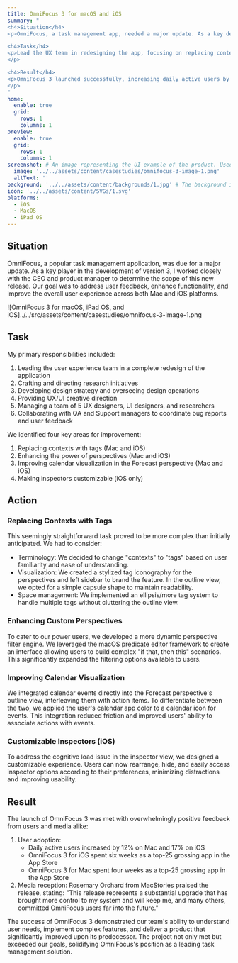 ```yaml
---
title: OmniFocus 3 for macOS and iOS
summary: "
<h4>Situation</h4>
<p>OmniFocus, a task management app, needed a major update. As a key developer for version 3, I worked with the CEO and product manager to improve functionality and user experience across Mac and iOS platforms.</p>

<h4>Task</h4>
<p>Lead the UX team in redesigning the app, focusing on replacing contexts with tags, enhancing perspectives, improving calendar visualization, and making inspectors customizable on iOS.
</p>

<h4>Result</h4>  
<p>OmniFocus 3 launched successfully, increasing daily active users by 12% on Mac and 17% on iOS. It spent weeks as a top-25 grossing app in the App Store for both platforms, receiving positive feedback from users and media, solidifying its position as a leading task management solution.
</p>
"
home:
  enable: true
  grid:
    rows: 1
    columns: 1
preview:
  enable: true
  grid:
    rows: 1
    columns: 1
screenshot: # An image representing the UI example of the product. Used in preview cards
  image: '../../assets/content/casestudies/omnifocus-3-image-1.png'
  altText: ''
background: '../../assets/content/backgrounds/1.jpg' # The background image used for preview cards
icon: '../../assets/content/SVGs/1.svg'
platforms:
  - iOS
  - MacOS
  - iPad OS
---
```


## Situation
OmniFocus, a popular task management application, was due for a major update. As a key player in the development of version 3, I worked closely with the CEO and product manager to determine the scope of this new release. Our goal was to address user feedback, enhance functionality, and improve the overall user experience across both Mac and iOS platforms.

![OmniFocus 3 for macOS, iPad OS, and iOS]../../src/assets/content/casestudies/omnifocus-3-image-1.png

## Task
My primary responsibilities included:
1. Leading the user experience team in a complete redesign of the application
2. Crafting and directing research initiatives
3. Developing design strategy and overseeing design operations
4. Providing UX/UI creative direction
5. Managing a team of 5 UX designers, UI designers, and researchers
6. Collaborating with QA and Support managers to coordinate bug reports and user feedback

We identified four key areas for improvement:
1. Replacing contexts with tags (Mac and iOS)
2. Enhancing the power of perspectives (Mac and iOS)
3. Improving calendar visualization in the Forecast perspective (Mac and iOS)
4. Making inspectors customizable (iOS only)
## Action
### Replacing Contexts with Tags
This seemingly straightforward task proved to be more complex than initially anticipated. We had to consider:
- Terminology: We decided to change "contexts" to "tags" based on user familiarity and ease of understanding.
- Visualization: We created a stylized tag iconography for the perspectives and left sidebar to brand the feature. In the outline view, we opted for a simple capsule shape to maintain readability.
- Space management: We implemented an ellipsis/more tag system to handle multiple tags without cluttering the outline view.
### Enhancing Custom Perspectives
To cater to our power users, we developed a more dynamic perspective filter engine. We leveraged the macOS predicate editor framework to create an interface allowing users to build complex "if that, then this" scenarios. This significantly expanded the filtering options available to users.
### Improving Calendar Visualization
We integrated calendar events directly into the Forecast perspective's outline view, interleaving them with action items. To differentiate between the two, we applied the user's calendar app color to a calendar icon for events. This integration reduced friction and improved users' ability to associate actions with events.
### Customizable Inspectors (iOS)
To address the cognitive load issue in the inspector view, we designed a customizable experience. Users can now rearrange, hide, and easily access inspector options according to their preferences, minimizing distractions and improving usability.
## Result
The launch of OmniFocus 3 was met with overwhelmingly positive feedback from users and media alike:
1. User adoption:
   - Daily active users increased by 12% on Mac and 17% on iOS
   - OmniFocus 3 for iOS spent six weeks as a top-25 grossing app in the App Store
   - OmniFocus 3 for Mac spent four weeks as a top-25 grossing app in the App Store
2. Media reception:
   Rosemary Orchard from MacStories praised the release, stating: "This release represents a substantial upgrade that has brought more control to my system and will keep me, and many others, committed OmniFocus users far into the future."

The success of OmniFocus 3 demonstrated our team's ability to understand user needs, implement complex features, and deliver a product that significantly improved upon its predecessor. The project not only met but exceeded our goals, solidifying OmniFocus's position as a leading task management solution.